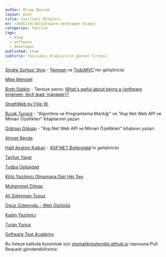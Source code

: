 ```yaml
---
author: Olcay Bayram
layout: post
title: Yazılımcı Blogları
en: /2016/10/10/software-developer-blogs/
categories: Yazılım
tags: 
  - blog
  - software
  - developer
published: true
subtitle: Yazılımcı bloglarının güncel listesi 
---
```


[Sindre Sorhus’ blog](https://blog.sindresorhus.com/) - [Yeoman](http://yeoman.io/) ve [TodoMVC](http://todomvc.com/)'nin geliştiricisi

[Mike Mengell](http://mikemengell.com/)

[Brett Slatkin](http://www.onebigfluke.com/) - Tavsiye yazısı: [What's awful about being a {software engineer, tech lead, manager}?](http://www.onebigfluke.com/2016/04/whats-awful-building-software.html)

[StrathWeb by Filip W.](http://www.strathweb.com/)

[Burak Tungut](http://www.buraktungut.com/) -  "Algoritma ve Programlama Mantığı" ve "Asp.Net Web API ve Mimari Özellikleri" kitaplarının yazarı

[Gökhan Gökalp](http://www.gokhan-gokalp.com/) - "Asp.Net Web API ve Mimari Özellikleri" kitabının yazarı

[Ahmet Rende](https://ahmetrende.com/)

[Halil ibrahim Kalkan](http://halilibrahimkalkan.com/) - [ASP.NET Boilerplate](http://aspnetboilerplate.com/)'in geliştiricisi

[Tayfun Yaşar](http://www.tayfunyasar.com/)

[Tuğba Üstündağ](http://tugbaustundag.com/)

<!--more-->

[Kötü Yazılımcı Olmamaya Dair Her Şey](http://www.ahmeta.org/)

[Muhammet Dilmaç](https://muhammetdilmac.com.tr/)

[Ali Süleyman Topuz](http://blog.alisuleymantopuz.com/)

[Oguz Ozkeroglu - Web Günlüğü](http://www.oguzozkeroglu.com/)

[Kadın Yazılımcı](http://www.kadinyazilimci.com/)

[Turan Yunus](http://www.turanyunus.com/)

[Software Test Academy](http://www.swtestacademy.com/)

Bu listeye katkıda bulunmak için [otomatikmuhendis.github.io](https://github.com/otomatikmuhendis/otomatikmuhendis.github.io) reposuna Pull Request gönderebilirsiniz.